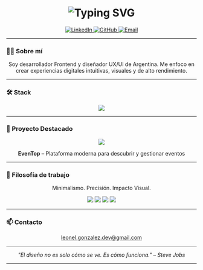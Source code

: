 <h1 align="center">
  <img src="https://readme-typing-svg.demolab.com?font=Fira+Code&size=28&pause=1000&color=000000&center=true&vCenter=true&width=400&lines=Hola%2C+soy+Leonel;Desarrollador+Frontend" alt="Typing SVG" />
</h1>

<p align="center">
  <a href="https://www.linkedin.com/in/leonel-gonz%C3%A1lez-0169b32a2" target="_blank">
    <img src="https://img.shields.io/badge/LinkedIn-000000?style=flat-square&logo=linkedin&logoColor=white" alt="LinkedIn" />
  </a>
  <a href="https://github.com/LeoGittt" target="_blank">
    <img src="https://img.shields.io/badge/GitHub-000000?style=flat-square&logo=github&logoColor=white" alt="GitHub" />
  </a>
  <a href="mailto:leonel.gonzalez.dev@gmail.com">
    <img src="https://img.shields.io/badge/Email-000000?style=flat-square&logo=gmail&logoColor=white" alt="Email" />
  </a>
</p>

---

### 🧑‍💻 Sobre mí

<p align="center">
Soy desarrollador Frontend y diseñador UX/UI de Argentina. Me enfoco en crear experiencias digitales intuitivas, visuales y de alto rendimiento.
</p>

---

### 🛠️ Stack

<p align="center">
  <img src="https://skillicons.dev/icons?i=html,css,js,ts,react,nextjs,tailwind,figma&theme=light" />
</p>

---

### 🌟 Proyecto Destacado

<p align="center">
  <a href="https://eventop-frontend.vercel.app/" target="_blank">
    <img src="https://github-readme-stats.vercel.app/api/pin/?username=leonelgonzalez&repo=eventop-frontend&theme=default" />
  </a>
</p>

<p align="center">
  <b>EvenTop</b> – Plataforma moderna para descubrir y gestionar eventos
</p>

---

### 🚀 Filosofía de trabajo

<p align="center">
  Minimalismo. Precisión. Impacto Visual.
</p>

<p align="center">
  <img src="https://readme-components.vercel.app/api?component=logo&fill=000000&logo=react&svgfill=61DAFB&animation=spin" />
  <img src="https://readme-components.vercel.app/api?component=logo&fill=000000&logo=next.js&svgfill=FFFFFF" />
  <img src="https://readme-components.vercel.app/api?component=logo&fill=000000&logo=typescript&svgfill=3178C6" />
  <img src="https://readme-components.vercel.app/api?component=logo&fill=000000&logo=figma&svgfill=F24E1E" />
</p>

---

### 📫 Contacto

<p align="center">
  <a href="mailto:leonel.gonzalez.dev@gmail.com">leonel.gonzalez.dev@gmail.com</a>
</p>

---

<p align="center">
  <i>"El diseño no es solo cómo se ve. Es cómo funciona." – Steve Jobs</i>
</p>

---
